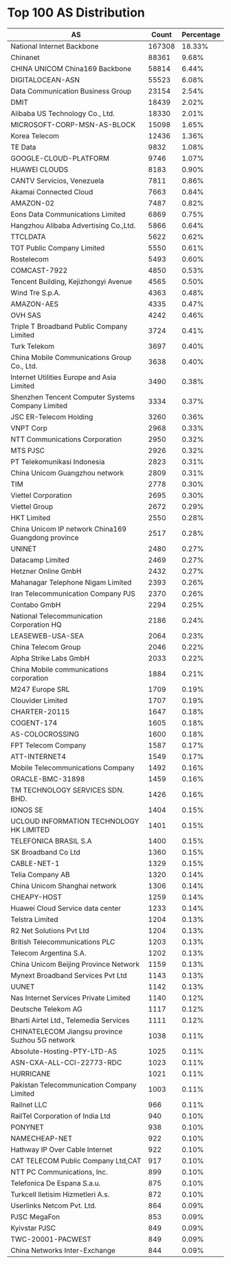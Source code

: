 # Top 100 AS Distribution
| AS | Count | Percentage |
|----|----|----|
| National Internet Backbone | 167308 | 18.33% |
| Chinanet | 88361 | 9.68% |
| CHINA UNICOM China169 Backbone | 58814 | 6.44% |
| DIGITALOCEAN-ASN | 55523 | 6.08% |
| Data Communication Business Group | 23154 | 2.54% |
| DMIT | 18439 | 2.02% |
| Alibaba US Technology Co., Ltd. | 18330 | 2.01% |
| MICROSOFT-CORP-MSN-AS-BLOCK | 15098 | 1.65% |
| Korea Telecom | 12436 | 1.36% |
| TE Data | 9832 | 1.08% |
| GOOGLE-CLOUD-PLATFORM | 9746 | 1.07% |
| HUAWEI CLOUDS | 8183 | 0.90% |
| CANTV Servicios, Venezuela | 7811 | 0.86% |
| Akamai Connected Cloud | 7663 | 0.84% |
| AMAZON-02 | 7487 | 0.82% |
| Eons Data Communications Limited | 6869 | 0.75% |
| Hangzhou Alibaba Advertising Co.,Ltd. | 5866 | 0.64% |
| TTCLDATA | 5622 | 0.62% |
| TOT Public Company Limited | 5550 | 0.61% |
| Rostelecom | 5493 | 0.60% |
| COMCAST-7922 | 4850 | 0.53% |
| Tencent Building, Kejizhongyi Avenue | 4565 | 0.50% |
| Wind Tre S.p.A. | 4363 | 0.48% |
| AMAZON-AES | 4335 | 0.47% |
| OVH SAS | 4242 | 0.46% |
| Triple T Broadband Public Company Limited | 3724 | 0.41% |
| Turk Telekom | 3697 | 0.40% |
| China Mobile Communications Group Co., Ltd. | 3638 | 0.40% |
| Internet Utilities Europe and Asia Limited | 3490 | 0.38% |
| Shenzhen Tencent Computer Systems Company Limited | 3334 | 0.37% |
| JSC ER-Telecom Holding | 3260 | 0.36% |
| VNPT Corp | 2968 | 0.33% |
| NTT Communications Corporation | 2950 | 0.32% |
| MTS PJSC | 2926 | 0.32% |
| PT Telekomunikasi Indonesia | 2823 | 0.31% |
| China Unicom Guangzhou network | 2809 | 0.31% |
| TIM | 2778 | 0.30% |
| Viettel Corporation | 2695 | 0.30% |
| Viettel Group | 2672 | 0.29% |
| HKT Limited | 2550 | 0.28% |
| China Unicom IP network China169 Guangdong province | 2517 | 0.28% |
| UNINET | 2480 | 0.27% |
| Datacamp Limited | 2469 | 0.27% |
| Hetzner Online GmbH | 2432 | 0.27% |
| Mahanagar Telephone Nigam Limited | 2393 | 0.26% |
| Iran Telecommunication Company PJS | 2370 | 0.26% |
| Contabo GmbH | 2294 | 0.25% |
| National Telecommunication Corporation HQ | 2186 | 0.24% |
| LEASEWEB-USA-SEA | 2064 | 0.23% |
| China Telecom Group | 2046 | 0.22% |
| Alpha Strike Labs GmbH | 2033 | 0.22% |
| China Mobile communications corporation | 1884 | 0.21% |
| M247 Europe SRL | 1709 | 0.19% |
| Clouvider Limited | 1707 | 0.19% |
| CHARTER-20115 | 1647 | 0.18% |
| COGENT-174 | 1605 | 0.18% |
| AS-COLOCROSSING | 1600 | 0.18% |
| FPT Telecom Company | 1587 | 0.17% |
| ATT-INTERNET4 | 1549 | 0.17% |
| Mobile Telecommunications Company | 1492 | 0.16% |
| ORACLE-BMC-31898 | 1459 | 0.16% |
| TM TECHNOLOGY SERVICES SDN. BHD. | 1426 | 0.16% |
| IONOS SE | 1404 | 0.15% |
| UCLOUD INFORMATION TECHNOLOGY HK LIMITED | 1401 | 0.15% |
| TELEFONICA BRASIL S.A | 1400 | 0.15% |
| SK Broadband Co Ltd | 1360 | 0.15% |
| CABLE-NET-1 | 1329 | 0.15% |
| Telia Company AB | 1320 | 0.14% |
| China Unicom Shanghai network | 1306 | 0.14% |
| CHEAPY-HOST | 1259 | 0.14% |
| Huawei Cloud Service data center | 1233 | 0.14% |
| Telstra Limited | 1204 | 0.13% |
| R2 Net Solutions Pvt Ltd | 1204 | 0.13% |
| British Telecommunications PLC | 1203 | 0.13% |
| Telecom Argentina S.A. | 1202 | 0.13% |
| China Unicom Beijing Province Network | 1159 | 0.13% |
| Mynext Broadband Services Pvt Ltd | 1143 | 0.13% |
| UUNET | 1142 | 0.13% |
| Nas Internet Services Private Limited | 1140 | 0.12% |
| Deutsche Telekom AG | 1117 | 0.12% |
| Bharti Airtel Ltd., Telemedia Services | 1111 | 0.12% |
| CHINATELECOM Jiangsu province Suzhou 5G network | 1038 | 0.11% |
| Absolute-Hosting-PTY-LTD-AS | 1025 | 0.11% |
| ASN-CXA-ALL-CCI-22773-RDC | 1023 | 0.11% |
| HURRICANE | 1021 | 0.11% |
| Pakistan Telecommunication Company Limited | 1003 | 0.11% |
| Railnet LLC | 966 | 0.11% |
| RailTel Corporation of India Ltd | 940 | 0.10% |
| PONYNET | 938 | 0.10% |
| NAMECHEAP-NET | 922 | 0.10% |
| Hathway IP Over Cable Internet | 922 | 0.10% |
| CAT TELECOM Public Company Ltd,CAT | 917 | 0.10% |
| NTT PC Communications, Inc. | 899 | 0.10% |
| Telefonica De Espana S.a.u. | 875 | 0.10% |
| Turkcell Iletisim Hizmetleri A.s. | 872 | 0.10% |
| Userlinks Netcom Pvt. Ltd. | 864 | 0.09% |
| PJSC MegaFon | 853 | 0.09% |
| Kyivstar PJSC | 849 | 0.09% |
| TWC-20001-PACWEST | 849 | 0.09% |
| China Networks Inter-Exchange | 844 | 0.09% |
